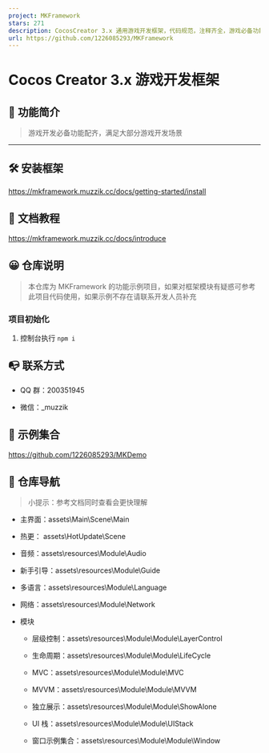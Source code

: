 ```yaml
---
project: MKFramework
stars: 271
description: CocosCreator 3.x 通用游戏开发框架，代码规范，注释齐全，游戏必备功能配齐
url: https://github.com/1226085293/MKFramework
---
```


Cocos Creator 3.x 游戏开发框架
========================

📣 功能简介
-------

> 游戏开发必备功能配齐，满足大部分游戏开发场景

* * *

🛠️ 安装框架
--------

https://mkframework.muzzik.cc/docs/getting-started/install

📗 文档教程
-------

https://mkframework.muzzik.cc/docs/introduce

😀 仓库说明
-------

> 本仓库为 MKFramework 的功能示例项目，如果对框架模块有疑惑可参考此项目代码使用，如果示例不存在请联系开发人员补充

### 项目初始化

1.  控制台执行 `npm i`

📭 联系方式
-------

-   QQ 群：200351945
    
-   微信：\_muzzik
    

🧩 示例集合
-------

https://github.com/1226085293/MKDemo

🚩 仓库导航
-------

> 小提示：参考文档同时查看会更快理解

-   主界面：assets\\Main\\Scene\\Main
    
-   热更： assets\\HotUpdate\\Scene
    
-   音频：assets\\resources\\Module\\Audio
    
-   新手引导：assets\\resources\\Module\\Guide
    
-   多语言：assets\\resources\\Module\\Language
    
-   网络：assets\\resources\\Module\\Network
    
-   模块
    
    -   层级控制：assets\\resources\\Module\\Module\\LayerControl
        
    -   生命周期：assets\\resources\\Module\\Module\\LifeCycle
        
    -   MVC：assets\\resources\\Module\\Module\\MVC
        
    -   MVVM：assets\\resources\\Module\\Module\\MVVM
        
    -   独立展示：assets\\resources\\Module\\Module\\ShowAlone
        
    -   UI 栈：assets\\resources\\Module\\Module\\UIStack
        
    -   窗口示例集合：assets\\resources\\Module\\Module\\Window
